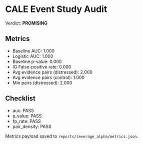 # CALE Event Study Audit

Verdict: **PROMISING**

## Metrics
- Baseline AUC: 1.000
- Logistic AUC: 1.000
- Baseline p-value: 0.000
- IG False-positive rate: 0.000
- Avg evidence pairs (distressed): 2.000
- Avg evidence pairs (control): 1.000
- Min pairs (distressed): 2.000

## Checklist
- auc: PASS
- p_value: PASS
- fp_rate: PASS
- pair_density: PASS

Metrics payload saved to `reports/leverage_alpha/metrics.json`.